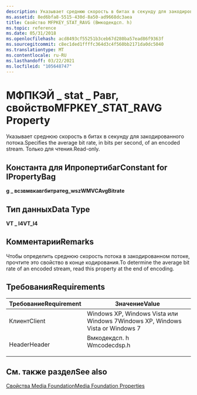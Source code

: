 ```yaml
---
description: Указывает среднюю скорость в битах в секунду для закодированного потока.
ms.assetid: 8ed6bfa8-5515-430d-8a50-ad9668dc3aea
title: Свойство MFPKEY_STAT_RAVG (Вмкодекдсп. h)
ms.topic: reference
ms.date: 05/31/2018
ms.openlocfilehash: acd8493cf55251b3ceb67d280ba57ead86f9363f
ms.sourcegitcommit: c8ec1ded1ffffc364d3c4f560bb2171da0dc5040
ms.translationtype: MT
ms.contentlocale: ru-RU
ms.lasthandoff: 03/22/2021
ms.locfileid: "105648747"
---
```

# <a name="mfpkey_stat_ravg-property"></a><span data-ttu-id="c3dfc-103">МФПКЭЙ \_ stat \_ Равг, свойство</span><span class="sxs-lookup"><span data-stu-id="c3dfc-103">MFPKEY\_STAT\_RAVG Property</span></span>

<span data-ttu-id="c3dfc-104">Указывает среднюю скорость в битах в секунду для закодированного потока.</span><span class="sxs-lookup"><span data-stu-id="c3dfc-104">Specifies the average bit rate, in bits per second, of an encoded stream.</span></span> <span data-ttu-id="c3dfc-105">Только для чтения.</span><span class="sxs-lookup"><span data-stu-id="c3dfc-105">Read-only.</span></span>

## <a name="constant-for-ipropertybag"></a><span data-ttu-id="c3dfc-106">Константа для Ипропертибаг</span><span class="sxs-lookup"><span data-stu-id="c3dfc-106">Constant for IPropertyBag</span></span>

<span data-ttu-id="c3dfc-107">**g \_ всзвмвкавгбитрате**</span><span class="sxs-lookup"><span data-stu-id="c3dfc-107">**g\_wszWMVCAvgBitrate**</span></span>

## <a name="data-type"></a><span data-ttu-id="c3dfc-108">Тип данных</span><span class="sxs-lookup"><span data-stu-id="c3dfc-108">Data Type</span></span>

<span data-ttu-id="c3dfc-109">**VT \_ I4**</span><span class="sxs-lookup"><span data-stu-id="c3dfc-109">**VT\_I4**</span></span>

## <a name="remarks"></a><span data-ttu-id="c3dfc-110">Комментарии</span><span class="sxs-lookup"><span data-stu-id="c3dfc-110">Remarks</span></span>

<span data-ttu-id="c3dfc-111">Чтобы определить среднюю скорость потока в закодированном потоке, прочтите это свойство в конце кодирования.</span><span class="sxs-lookup"><span data-stu-id="c3dfc-111">To determine the average bit rate of an encoded stream, read this property at the end of encoding.</span></span>

## <a name="requirements"></a><span data-ttu-id="c3dfc-112">Требования</span><span class="sxs-lookup"><span data-stu-id="c3dfc-112">Requirements</span></span>



| <span data-ttu-id="c3dfc-113">Требование</span><span class="sxs-lookup"><span data-stu-id="c3dfc-113">Requirement</span></span> | <span data-ttu-id="c3dfc-114">Значение</span><span class="sxs-lookup"><span data-stu-id="c3dfc-114">Value</span></span> |
|-------------------|-----------------------------------------------------------------------------------------|
| <span data-ttu-id="c3dfc-115">Клиент</span><span class="sxs-lookup"><span data-stu-id="c3dfc-115">Client</span></span><br/> | <span data-ttu-id="c3dfc-116">Windows XP, Windows Vista или Windows 7</span><span class="sxs-lookup"><span data-stu-id="c3dfc-116">Windows XP, Windows Vista or Windows 7</span></span><br/>                                       |
| <span data-ttu-id="c3dfc-117">Header</span><span class="sxs-lookup"><span data-stu-id="c3dfc-117">Header</span></span><br/> | <dl> <span data-ttu-id="c3dfc-118"><dt>Вмкодекдсп. h</dt></span><span class="sxs-lookup"><span data-stu-id="c3dfc-118"><dt>Wmcodecdsp.h</dt></span></span> </dl> |



## <a name="see-also"></a><span data-ttu-id="c3dfc-119">См. также раздел</span><span class="sxs-lookup"><span data-stu-id="c3dfc-119">See also</span></span>

<dl> <dt>

[<span data-ttu-id="c3dfc-120">Свойства Media Foundation</span><span class="sxs-lookup"><span data-stu-id="c3dfc-120">Media Foundation Properties</span></span>](media-foundation-properties.md)
</dt> </dl>

 

 




